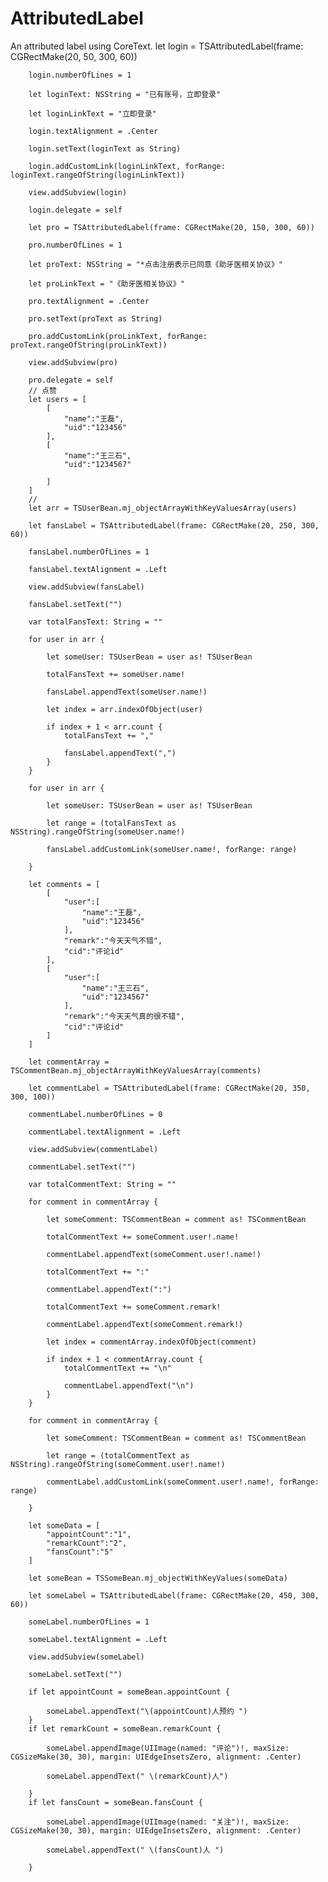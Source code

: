 # AttributedLabel
An attributed label using CoreText.
let login = TSAttributedLabel(frame: CGRectMake(20, 50, 300, 60))
        
        login.numberOfLines = 1
        
        let loginText: NSString = "已有账号，立即登录"
        
        let loginLinkText = "立即登录"
        
        login.textAlignment = .Center
        
        login.setText(loginText as String)
        
        login.addCustomLink(loginLinkText, forRange: loginText.rangeOfString(loginLinkText))
        
        view.addSubview(login)
        
        login.delegate = self
        
        let pro = TSAttributedLabel(frame: CGRectMake(20, 150, 300, 60))
        
        pro.numberOfLines = 1
        
        let proText: NSString = "*点击注册表示已同意《助牙医相关协议》"
        
        let proLinkText = "《助牙医相关协议》"
        
        pro.textAlignment = .Center
        
        pro.setText(proText as String)
        
        pro.addCustomLink(proLinkText, forRange: proText.rangeOfString(proLinkText))
        
        view.addSubview(pro)
        
        pro.delegate = self
        // 点赞
        let users = [
            [
                "name":"王磊",
                "uid":"123456"
            ],
            [
                "name":"王三石",
                "uid":"1234567"
                
            ]
        ]
        //
        let arr = TSUserBean.mj_objectArrayWithKeyValuesArray(users)
        
        let fansLabel = TSAttributedLabel(frame: CGRectMake(20, 250, 300, 60))
        
        fansLabel.numberOfLines = 1
        
        fansLabel.textAlignment = .Left
        
        view.addSubview(fansLabel)
        
        fansLabel.setText("")
        
        var totalFansText: String = ""
        
        for user in arr {
            
            let someUser: TSUserBean = user as! TSUserBean
            
            totalFansText += someUser.name!
            
            fansLabel.appendText(someUser.name!)
            
            let index = arr.indexOfObject(user)
            
            if index + 1 < arr.count {
                totalFansText += ","
                
                fansLabel.appendText(",")
            }
        }
        
        for user in arr {
            
            let someUser: TSUserBean = user as! TSUserBean
            
            let range = (totalFansText as NSString).rangeOfString(someUser.name!)
            
            fansLabel.addCustomLink(someUser.name!, forRange: range)
            
        }
        
        let comments = [
            [
                "user":[
                    "name":"王磊",
                    "uid":"123456"
                ],
                "remark":"今天天气不错",
                "cid":"评论id"
            ],
            [
                "user":[
                    "name":"王三石",
                    "uid":"1234567"
                ],
                "remark":"今天天气真的很不错",
                "cid":"评论id"
            ]
        ]
        
        let commentArray = TSCommentBean.mj_objectArrayWithKeyValuesArray(comments)
        
        let commentLabel = TSAttributedLabel(frame: CGRectMake(20, 350, 300, 100))
        
        commentLabel.numberOfLines = 0
        
        commentLabel.textAlignment = .Left
        
        view.addSubview(commentLabel)
        
        commentLabel.setText("")
        
        var totalCommentText: String = ""
        
        for comment in commentArray {
            
            let someComment: TSCommentBean = comment as! TSCommentBean
            
            totalCommentText += someComment.user!.name!
            
            commentLabel.appendText(someComment.user!.name!)
            
            totalCommentText += ":"
            
            commentLabel.appendText(":")
            
            totalCommentText += someComment.remark!
            
            commentLabel.appendText(someComment.remark!)
            
            let index = commentArray.indexOfObject(comment)
            
            if index + 1 < commentArray.count {
                totalCommentText += "\n"
                
                commentLabel.appendText("\n")
            }
        }
        
        for comment in commentArray {
            
            let someComment: TSCommentBean = comment as! TSCommentBean
            
            let range = (totalCommentText as NSString).rangeOfString(someComment.user!.name!)
            
            commentLabel.addCustomLink(someComment.user!.name!, forRange: range)
            
        }
        
        let someData = [
            "appointCount":"1",
            "remarkCount":"2",
            "fansCount":"5"
        ]
        
        let someBean = TSSomeBean.mj_objectWithKeyValues(someData)
        
        let someLabel = TSAttributedLabel(frame: CGRectMake(20, 450, 300, 60))
        
        someLabel.numberOfLines = 1
        
        someLabel.textAlignment = .Left
        
        view.addSubview(someLabel)
        
        someLabel.setText("")
        
        if let appointCount = someBean.appointCount {
            
            someLabel.appendText("\(appointCount)人预约 ")
        }
        if let remarkCount = someBean.remarkCount {
            
            someLabel.appendImage(UIImage(named: "评论")!, maxSize: CGSizeMake(30, 30), margin: UIEdgeInsetsZero, alignment: .Center)
            
            someLabel.appendText(" \(remarkCount)人")
            
        }
        if let fansCount = someBean.fansCount {
            
            someLabel.appendImage(UIImage(named: "关注")!, maxSize: CGSizeMake(30, 30), margin: UIEdgeInsetsZero, alignment: .Center)
            
            someLabel.appendText(" \(fansCount)人 ")
            
        }
